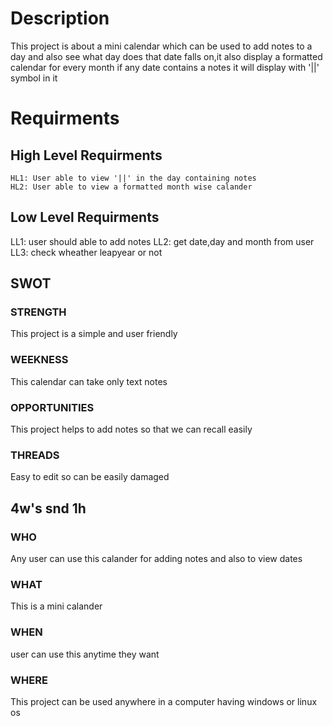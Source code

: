 # Description
This project is about a mini calendar which can be used to add notes to a day and also see what day does that date falls on,it also display a formatted calendar for every month if any date contains a notes it will display with '||' symbol in it


# Requirments

## High Level Requirments
    HL1: User able to view '||' in the day containing notes
    HL2: User able to view a formatted month wise calander 

## Low Level Requirments
   LL1: user should able to add notes 
   LL2: get date,day and month from user
   LL3: check wheather leapyear or not

## SWOT
 ### STRENGTH
  This project is a simple and user friendly
 ### WEEKNESS
  This calendar can take only text notes
 ### OPPORTUNITIES
 This project helps to add notes so that we can recall easily
 ### THREADS
 Easy to edit so can be easily damaged
## 4w's snd 1h
### WHO
Any user can use this calander for adding notes and also to view dates
### WHAT
This is a mini calander
### WHEN
user can use this anytime they want
### WHERE
This project can be used anywhere in a computer having windows or linux os
